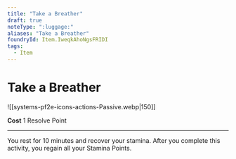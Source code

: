 ```yaml
---
title: "Take a Breather"
draft: true
noteType: ":luggage:"
aliases: "Take a Breather"
foundryId: Item.IweqkAhoNgsFRIDI
tags:
  - Item
---
```


# Take a Breather
![[systems-pf2e-icons-actions-Passive.webp|150]]

**Cost** 1 Resolve Point

* * *

You rest for 10 minutes and recover your stamina. After you complete this activity, you regain all your Stamina Points.
